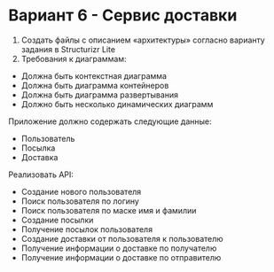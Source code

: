 # Вариант 6 - Сервис доставки

1. Создать файлы с описанием «архитектуры» согласно варианту задания в Structurizr Lite
2. Требования к диаграммам:
* Должна быть контекстная диаграмма
* Должна быть диаграмма контейнеров
* Должна быть диаграмма развертывания
* Должно быть несколько динамических диаграмм

Приложение должно содержать следующие данные:
* Пользователь
* Посылка
* Доставка

Реализовать API:
* Создание нового пользователя
* Поиск пользователя по логину
* Поиск пользователя по маске имя и фамилии
* Создание посылки
* Получение посылок пользователя
* Создание доставки от пользователя к пользователю
* Получение информации о доставке по получателю
* Получение информации о доставке по отправителю
